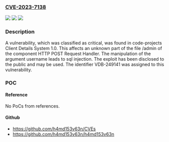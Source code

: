 ### [CVE-2023-7138](https://cve.mitre.org/cgi-bin/cvename.cgi?name=CVE-2023-7138)
![](https://img.shields.io/static/v1?label=Product&message=Client%20Details%20System&color=blue)
![](https://img.shields.io/static/v1?label=Version&message=%3D%201.0%20&color=brighgreen)
![](https://img.shields.io/static/v1?label=Vulnerability&message=CWE-89%20SQL%20Injection&color=brighgreen)

### Description

A vulnerability, which was classified as critical, was found in code-projects Client Details System 1.0. This affects an unknown part of the file /admin of the component HTTP POST Request Handler. The manipulation of the argument username leads to sql injection. The exploit has been disclosed to the public and may be used. The identifier VDB-249141 was assigned to this vulnerability.

### POC

#### Reference
No PoCs from references.

#### Github
- https://github.com/h4md153v63n/CVEs
- https://github.com/h4md153v63n/h4md153v63n


